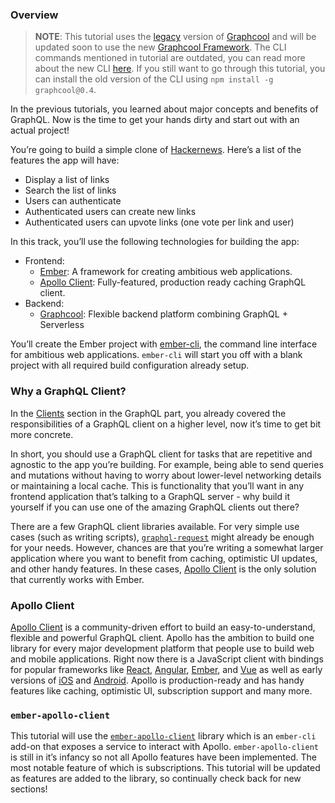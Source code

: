 ### Overview

> **NOTE**: This tutorial uses the [legacy](https://www.graph.cool/docs/reference/service-definition/legacy-console-projects-aemieb1aev) version of [Graphcool](https://www.graph.cool/) and will be updated soon to use the new [Graphcool Framework](https://blog.graph.cool/introducing-the-graphcool-framework-d9edab2a7816). The CLI commands mentioned in tutorial are outdated, you can read more about the new CLI [here](https://www.graph.cool/docs/reference/cli/overview-kie1quohli/). If you still want to go through this tutorial, you can install the old version of the CLI using `npm install -g graphcool@0.4`.

In the previous tutorials, you learned about major concepts and benefits of GraphQL. Now is the time to get your hands dirty and start out with an actual project!

You’re going to build a simple clone of [Hackernews](https://news.ycombinator.com/). Here’s a list of the features the app will have:

- Display a list of links
- Search the list of links
- Users can authenticate
- Authenticated users can create new links
- Authenticated users can upvote links (one vote per link and user)

In this track, you’ll use the following technologies for building the app:

- Frontend:
  - [Ember](https://emberjs.com/): A framework for creating ambitious web applications.
  - [Apollo Client](http://dev.apollodata.com/): Fully-featured, production ready caching GraphQL client.
- Backend:
  - [Graphcool](https://www.graph.cool/): Flexible backend platform combining GraphQL + Serverless

You’ll create the Ember project with [ember-cli](http://ember-cli.com/), the command line interface for ambitious web applications. `ember-cli` will start you off with a blank project with all required build configuration already setup.

### Why a GraphQL Client?

In the [Clients](https://www.howtographql.com/advanced/0-clients/) section in the GraphQL part, you already covered the responsibilities of a GraphQL client on a higher level, now it’s time to get bit more concrete.

In short, you should use a GraphQL client for tasks that are repetitive and agnostic to the app you’re building. For example, being able to send queries and mutations without having to worry about lower-level networking details or maintaining a local cache. This is functionality that you’ll want in any frontend application that’s talking to a GraphQL server - why build it yourself if you can use one of the amazing GraphQL clients out there?

There are a few GraphQL client libraries available. For very simple use cases (such as writing scripts), [`graphql-request`](https://github.com/graphcool/graphql-request) might already be enough for your needs. However, chances are that you’re writing a somewhat larger application where you want to benefit from caching, optimistic UI updates, and other handy features. In these cases, [Apollo Client](http://dev.apollodata.com/) is the only solution that currently works with Ember.

### Apollo Client

[Apollo Client](http://dev.apollodata.com/) is a community-driven effort to build an easy-to-understand, flexible and powerful GraphQL client. Apollo has the ambition to build one library for every major development platform that people use to build web and mobile applications. Right now there is a JavaScript client with bindings for popular frameworks like [React](https://github.com/apollographql/react-apollo), [Angular](https://github.com/apollographql/apollo-angular), [Ember](https://github.com/bgentry/ember-apollo-client), and [Vue](https://github.com/Akryum/vue-apollo) as well as early versions of [iOS](https://github.com/apollographql/apollo-ios) and [Android](https://github.com/apollographql/apollo-android). Apollo is production-ready and has handy features like caching, optimistic UI, subscription support and many more.

### `ember-apollo-client`

This tutorial will use the [`ember-apollo-client`](https://github.com/bgentry/ember-apollo-client) library which is an `ember-cli` add-on that exposes a service to interact with Apollo. `ember-apollo-client` is still in it’s infancy so not all Apollo features have been implemented. The most notable feature of which is subscriptions. This tutorial will be updated as features are added to the library, so continually check back for new sections!
